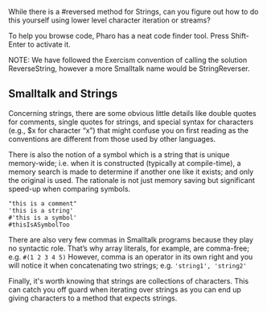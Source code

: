 While there is a #reversed method for Strings, can you figure out how to do this yourself using lower level character iteration or streams? To help you browse code, Pharo has a neat code finder tool. Press Shift-Enter to activate it.NOTE: We have followed the Exercism convention of calling the solution ReverseString, however a more Smalltalk name would be StringReverser.## Smalltalk and StringsConcerning strings, there are some obvious little details like double quotes for comments, single quotes for strings, and special syntax for characters (e.g., $x for character “x”) that might confuse you on first reading as the conventions are different from those used by other languages. There is also the notion of a symbol which is a string that is unique memory-wide; i.e. when it is constructed (typically at compile-time), a memory search is made to determine if another one like it exists; and only the original is used. The rationale is not just memory saving but significant speed-up when comparing symbols.```smalltalk"this is a comment"'this is a string'#'this is a symbol'#thisIsASymbolToo```There are also very few commas in Smalltalk programs because they play no syntactic role.That’s why array literals, for example, are comma-free; e.g.`#(1 2 3 4 5)`However, comma is an operator in its own right and you will notice it when concatenating two strings; e.g.`'string1', 'string2'`Finally, it's worth knowing that strings are collections of characters. This can catch you off guard when iterating over strings as you can end up giving characters to a method that expects strings.